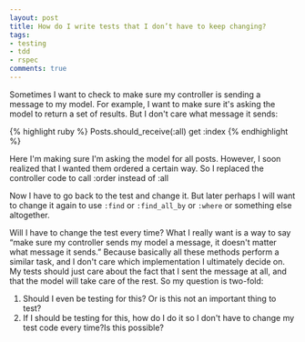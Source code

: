 ```yaml
---
layout: post
title: How do I write tests that I don’t have to keep changing?
tags:
- testing
- tdd
- rspec
comments: true
---
```


Sometimes I want to check to make sure my controller is sending a message to my model. For example, I want to make sure it's asking the model to return a set of results. But I don't care what message it sends:

{% highlight ruby %}
  Posts.should_receive(:all)
  get :index
{% endhighlight %}

Here I'm making sure I'm asking the model for all posts. However, I soon realized that I wanted them ordered a certain way. So I replaced the controller code to call :order instead of :all

Now I have to go back to the test and change it. But later perhaps I will want to change it again to use `:find` or `:find_all_by` or `:where` or something else altogether.

Will I have to change the test every time? What I really want is a way to say “make sure my controller sends my model a message, it doesn't matter what message it sends.” Because basically all these methods perform a similar task, and I don't care which implementation I ultimately decide on. My tests should just care about the fact that I sent the message at all, and that the model will take care of the rest. So my question is two-fold:
<ol>
	<li>Should I even be testing for this? Or is this not an important thing to test?</li>
	<li>If I should be testing for this, how do I do it so I don't have to change my test code every time?Is this possible?</li>
</ol>